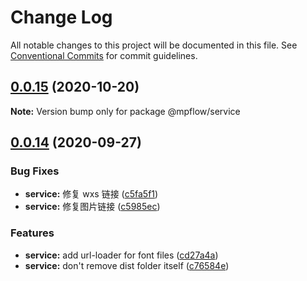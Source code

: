 # Change Log

All notable changes to this project will be documented in this file.
See [Conventional Commits](https://conventionalcommits.org) for commit guidelines.

## [0.0.15](https://git.code.oa.com/wxweb/mpflow/compare/@mpflow/service@0.0.14...@mpflow/service@0.0.15) (2020-10-20)

**Note:** Version bump only for package @mpflow/service

## [0.0.14](https://git.code.oa.com/wxweb/mpflow/compare/@mpflow/service@0.0.13...@mpflow/service@0.0.14) (2020-09-27)

### Bug Fixes

- **service:** 修复 wxs 链接 ([c5fa5f1](https://git.code.oa.com/wxweb/mpflow/commits/c5fa5f12b3c07074f091803b88fa9f46cc963eca))
- **service:** 修复图片链接 ([c5985ec](https://git.code.oa.com/wxweb/mpflow/commits/c5985ecd719ea8940f0a0377d30858ac78803530))

### Features

- **service:** add url-loader for font files ([cd27a4a](https://git.code.oa.com/wxweb/mpflow/commits/cd27a4a8e8b0bed90529f30fdc835b5941e677c4))
- **service:** don't remove dist folder itself ([c76584e](https://git.code.oa.com/wxweb/mpflow/commits/c76584e98454fdbfc86bf0ab57f6e61fa69a4caa))
